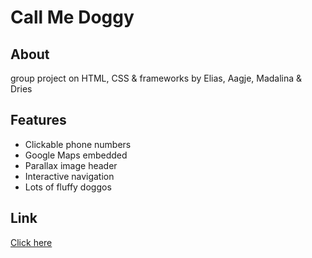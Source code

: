 # Call Me Doggy  
## About  
group project on HTML, CSS & frameworks by Elias, Aagje, Madalina & Dries  
## Features  
* Clickable phone numbers  
* Google Maps embedded  
* Parallax image header  
* Interactive navigation  
* Lots of fluffy doggos  
## Link  
[Click here](https://eliasdb.github.io/call-me-doggy/)  
